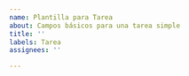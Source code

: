 ```yaml
---
name: Plantilla para Tarea
about: Campos básicos para una tarea simple
title: ''
labels: Tarea
assignees: ''

---
```



